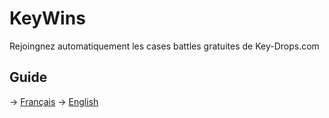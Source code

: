# KeyWins
Rejoingnez automatiquement les cases battles gratuites de Key-Drops.com

## Guide
-> <a href="https://github.com/KucoDEV/KeyWins">Français</a>
-> <a href="https://github.com/KucoDEV/KeyWins">English</a>

